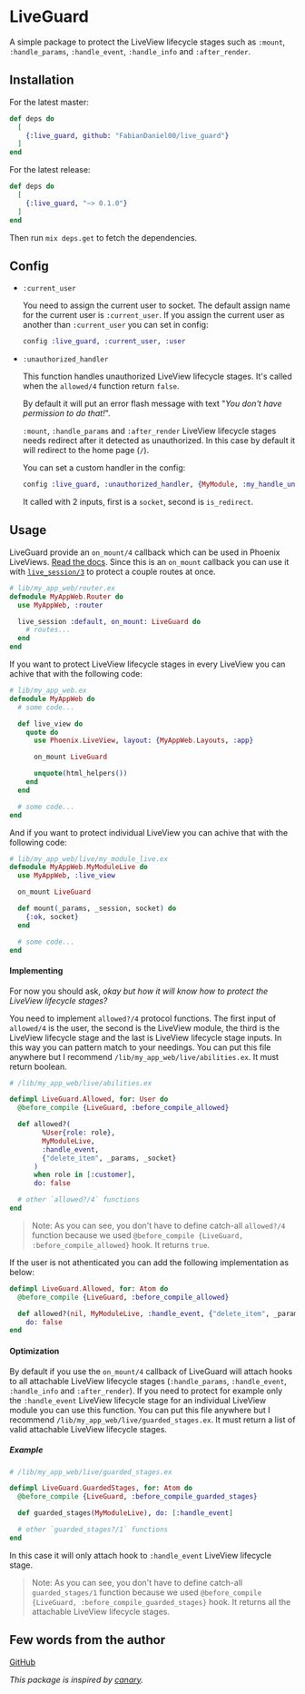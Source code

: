# LiveGuard

A simple package to protect the LiveView lifecycle stages such as `:mount`, `:handle_params`, `:handle_event`, `:handle_info` and `:after_render`.

## Installation

For the latest master:
```elixir
def deps do
  [
    {:live_guard, github: "FabianDaniel00/live_guard"}
  ]
end
```
For the latest release:
```elixir
def deps do
  [
    {:live_guard, "~> 0.1.0"}
  ]
end
```
Then run `mix deps.get` to fetch the dependencies.

## Config

- `:current_user`

  You need to assign the current user to socket.
  The default assign name for the current user is `:current_user`.
  If you assign the current user as another than `:current_user` you can set in config:
  ```elixir
  config :live_guard, :current_user, :user
  ```

- `:unauthorized_handler`

  This function handles unauthorized LiveView lifecycle stages.
  It's called when the `allowed/4` function return `false`.

  By default it will put an error flash message with text "_You don't have permission to do that!_".

  `:mount`, `:handle_params` and `:after_render` LiveView lifecycle stages needs redirect after it detected as unauthorized.
  In this case by default it will redirect to the home page (`/`).

  You can set a custom handler in the config:
  ```elixir
  config :live_guard, :unauthorized_handler, {MyModule, :my_handle_unauthorized}
  ```
  It called with 2 inputs, first is a `socket`, second is `is_redirect`.

## Usage

LiveGuard provide an `on_mount/4` callback which can be used in Phoenix LiveViews. [Read the docs](https://hexdocs.pm/phoenix_live_view/Phoenix.LiveView.html#on_mount/1).
Since this is an `on_mount` callback you can use it with [`live_session/3`](https://hexdocs.pm/phoenix_live_view/Phoenix.LiveView.Router.html#live_session/3) to protect a couple routes at once.

```elixir
# lib/my_app_web/router.ex
defmodule MyAppWeb.Router do
  use MyAppWeb, :router

  live_session :default, on_mount: LiveGuard do
    # routes...
  end
end
```
If you want to protect LiveView lifecycle stages in every LiveView you can achive that with the following code:
```elixir
# lib/my_app_web.ex
defmodule MyAppWeb do
  # some code...

  def live_view do
    quote do
      use Phoenix.LiveView, layout: {MyAppWeb.Layouts, :app}

      on_mount LiveGuard

      unquote(html_helpers())
    end
  end

  # some code...
end
```
And if you want to protect individual LiveView you can achive that with the following code:
```elixir
# lib/my_app_web/live/my_module_live.ex
defmodule MyAppWeb.MyModuleLive do
  use MyAppWeb, :live_view

  on_mount LiveGuard

  def mount(_params, _session, socket) do
    {:ok, socket}
  end

  # some code...
end
```

#### Implementing

For now you should ask, _okay but how it will know how to protect the LiveView lifecycle stages?_

You need to implement `allowed?/4` protocol functions.
The first input of `allowed/4` is the user, the second is the LiveView module, the third is the LiveView lifecycle stage and the last is LiveView lifecycle stage inputs. In this way you can pattern match to your needings. You can put this file anywhere but I recommend `/lib/my_app_web/live/abilities.ex`.
It must return boolean.

```elixir
# /lib/my_app_web/live/abilities.ex

defimpl LiveGuard.Allowed, for: User do
  @before_compile {LiveGuard, :before_compile_allowed}

  def allowed?(
        %User{role: role},
        MyModuleLive,
        :handle_event,
        {"delete_item", _params, _socket}
      )
      when role in [:customer],
      do: false

  # other `allowed?/4` functions
end
```
> Note: As you can see, you don't have to define catch-all `allowed?/4` function because we used `@before_compile {LiveGuard, :before_compile_allowed}` hook. It returns `true`.

If the user is not athenticated you can add the following implementation as below:
```elixir
defimpl LiveGuard.Allowed, for: Atom do
  @before_compile {LiveGuard, :before_compile_allowed}

  def allowed?(nil, MyModuleLive, :handle_event, {"delete_item", _params, _socket}),
    do: false
end
```

#### Optimization

By default if you use the `on_mount/4` callback of LiveGuard will attach hooks to all attachable LiveView lifecycle stages (`:handle_params`, `:handle_event`, `:handle_info` and `:after_render`).
If you need to protect for example only the `:handle_event` LiveView lifecycle stage for an individual LiveView module you can use this function. You can put this file anywhere but I recommend `/lib/my_app_web/live/guarded_stages.ex`.
It must return a list of valid attachable LiveView lifecycle stages.

##### Example

```elixir
# /lib/my_app_web/live/guarded_stages.ex

defimpl LiveGuard.GuardedStages, for: Atom do
  @before_compile {LiveGuard, :before_compile_guarded_stages}

  def guarded_stages(MyModuleLive), do: [:handle_event]

  # other `guarded_stages?/1` functions
end
```
In this case it will only attach hook to `:handle_event` LiveView lifecycle stage.
> Note: As you can see, you don't have to define catch-all `guarded_stages/1` function because we used `@before_compile {LiveGuard, :before_compile_guarded_stages}` hook. It returns all the attachable LiveView lifecycle stages.

## Few words from the author
[GitHub](https://github.com/FabianDaniel00/live_guard)

_This package is inspired by [canary](https://github.com/cpjk/canary)._
